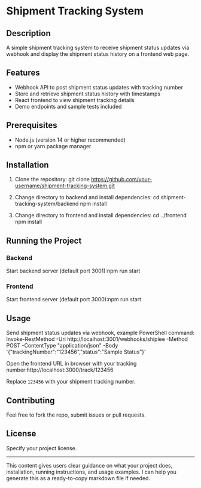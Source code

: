 # Shipment Tracking System

## Description
A simple shipment tracking system to receive shipment status updates via webhook and display the shipment status history on a frontend web page.

## Features
- Webhook API to post shipment status updates with tracking number
- Store and retrieve shipment status history with timestamps
- React frontend to view shipment tracking details
- Demo endpoints and sample tests included

## Prerequisites
- Node.js (version 14 or higher recommended)
- npm or yarn package manager

## Installation

1. Clone the repository:
     git clone https://github.com/your-username/shipment-tracking-system.git


2. Change directory to backend and install dependencies:
     cd shipment-tracking-system/backend
     npm install


3. Change directory to frontend and install dependencies:
     cd ../frontend
     npm install


## Running the Project

### Backend
Start backend server (default port 3001):npm run start


### Frontend
Start frontend server (default port 3000):npm run start


## Usage

Send shipment status updates via webhook, example PowerShell command:
           Invoke-RestMethod -Uri http://localhost:3001/webhooks/shiplee -Method POST -ContentType "application/json" -Body '{"trackingNumber":"123456","status":"Sample Status"}'


Open the frontend URL in browser with your tracking number:http://localhost:3000/track/123456




Replace `123456` with your shipment tracking number.

## Contributing

Feel free to fork the repo, submit issues or pull requests.

## License

Specify your project license.

---

This content gives users clear guidance on what your project does, installation, running instructions, and usage examples. I can help you generate this as a ready-to-copy markdown file if needed.



